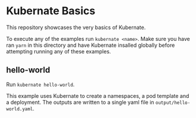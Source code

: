 # Kubernate Basics

This repository showcases the very basics of Kubernate.

To execute any of the examples run `kubernate <name>`. Make sure you have ran `yarn` in this directory and have Kubernate insalled globally before attempting running any of these examples.

## hello-world

Run `kubernate hello-world`.

This example uses Kubernate to create a namespaces, a pod template and a deployment. The outputs are written to a single yaml file in `output/hello-world.yaml`.
